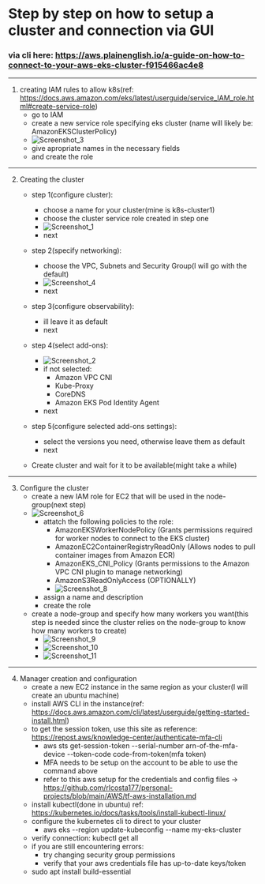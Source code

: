 # Step by step on how to setup a cluster and connection via GUI
### via cli here: https://aws.plainenglish.io/a-guide-on-how-to-connect-to-your-aws-eks-cluster-f915466ac4e8

--- 

1. creating IAM rules to allow k8s(ref: https://docs.aws.amazon.com/eks/latest/userguide/service_IAM_role.html#create-service-role)
   - go to IAM
   - create a new service role specifying eks cluster (name will likely be: AmazonEKSClusterPolicy)
   - ![Screenshot_3](https://github.com/user-attachments/assets/7ce4342f-4904-4522-84ee-e0ffa68d122e)
   - give apropriate names in the necessary fields
   - and create the role
     
---

2. Creating the cluster
   - step 1(configure cluster):
     - choose a name for your cluster(mine is k8s-cluster1)
     - choose the cluster service role created in step one
     - ![Screenshot_1](https://github.com/user-attachments/assets/bda1aaf5-74a7-430d-9251-6de498f39ee9)
     - next
       
   - step 2(specify networking):
     - choose the VPC, Subnets and Security Group(I will go with the default)
     - ![Screenshot_4](https://github.com/user-attachments/assets/5150589b-b283-4dde-a296-c02b5eeb8fba)
     - next
       
   - step 3(configure observability):
     - ill leave it as default
     - next
       
   - step 4(select add-ons):
     - ![Screenshot_2](https://github.com/user-attachments/assets/29abe831-1a67-43d8-b3d3-793d02a8e527)
     - if not selected:
       - Amazon VPC CNI
       - Kube-Proxy
       - CoreDNS
       - Amazon EKS Pod Identity Agent
     - next  
    
    - step 5(configure selected add-ons settings):
      - select the versions you need, otherwise leave them as default
      - next
    
    - Create cluster and wait for it to be available(might take a while)

---

3. Configure the cluster
   - create a new IAM role for EC2 that will be used in the node-group(next step)
   - ![Screenshot_6](https://github.com/user-attachments/assets/614ec455-149d-434e-8df1-89a8bd369156)
     - attatch the following policies to the role:
       - AmazonEKSWorkerNodePolicy (Grants permissions required for worker nodes to connect to the EKS cluster)
       - AmazonEC2ContainerRegistryReadOnly (Allows nodes to pull container images from Amazon ECR)
       - AmazonEKS_CNI_Policy (Grants permissions to the Amazon VPC CNI plugin to manage networking)
       - AmazonS3ReadOnlyAccess (OPTIONALLY)
       - ![Screenshot_8](https://github.com/user-attachments/assets/88b8e67a-af43-46c9-a0a0-577331007b51)
     - assign a name and description
     - create the role
   - create a node-group and specify how many workers you want(this step is needed since the cluster relies on the node-group to know how many workers to create)
      - ![Screenshot_9](https://github.com/user-attachments/assets/d467d0b7-792a-4e46-9f52-3a6a24071775)
      - ![Screenshot_10](https://github.com/user-attachments/assets/1d3be86b-574e-45b4-9223-dd4c906de998)
      - ![Screenshot_11](https://github.com/user-attachments/assets/133f440e-3224-4e67-9c16-b01a5f645edc)

---

4. Manager creation and configuration
   - create a new EC2 instance in the same region as your cluster(I will create an ubuntu machine)
   - install AWS CLI in the instance(ref: https://docs.aws.amazon.com/cli/latest/userguide/getting-started-install.html)
   - to get the session token, use this site as reference: https://repost.aws/knowledge-center/authenticate-mfa-cli
     - aws sts get-session-token --serial-number arn-of-the-mfa-device --token-code code-from-token(mfa token)
     - MFA needs to be setup on the account to be able to use the command above
     - refer to this aws setup for the credentials and config files -> https://github.com/rlcosta177/personal-projects/blob/main/AWS/tf-aws-installation.md
   - install kubectl(done in ubuntu) ref: https://kubernetes.io/docs/tasks/tools/install-kubectl-linux/
   - configure the kubernetes cli to direct to your cluster
     - aws eks --region <your-region> update-kubeconfig --name my-eks-cluster
   - verify connection: kubectl get all
   - if you are still encountering errors:
     - try changing security group permissions
     - verify that your aws credentials file has up-to-date keys/token
   - sudo apt install build-essential
